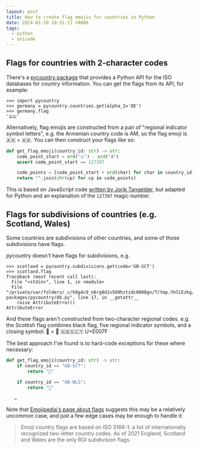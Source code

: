 ```yaml
---
layout: post
title: How to create flag emojis for countries in Python
date: 2024-01-10 10:31:11 +0000
tags:
  - python
  - unicode
---
```

## Flags for countries with 2-character codes

There's a [pycountry package][pycountry] that provides a Python API for the ISO databases for country information.
You can get the flags from its API, for example:

```pycon
>>> import pycountry
>>> germany = pycountry.countries.get(alpha_2='DE')
>>> germany.flag
'🇩🇪'
```

Alternatively, flag emojis are constructed from a pair of "regional indicator symbol letters", e.g. the Armenian country code is AM, so the flag emoji is 🇦🇲 = 🇦​🇲.
You can then construct your flags like so:

```python
def get_flag_emoji(country_id: str) -> str:
    code_point_start = ord("🇦") - ord("A")
    assert code_point_start == 127397

    code_points = [code_point_start + ord(char) for char in country_id]
    return "".join(chr(cp) for cp in code_points)
```

This is based on JavaScript code [written by Jorik Tangelder][jorik], but adapted for Python and an explanation of the `127397` magic number.

[jorik]: https://dev.to/jorik/country-code-to-flag-emoji-a21
[pycountry]: https://pypi.org/project/pycountry/

## Flags for subdivisions of countries (e.g. Scotland, Wales)

Some countries are subdivisions of other countries, and some of those subdivisions have flags.

pycountry doesn't have flags for subdivisions, e.g.

```pycon
>>> scotland = pycountry.subdivisions.get(code='GB-SCT')
>>> scotland.flag
Traceback (most recent call last):
  File "<stdin>", line 1, in <module>
  File "/private/var/folders/_c/h0g4c9_n6rg8d2v509hztzdc0000gn/T/tmp.YhlCEzkg/.venv/lib/python3.12/site-packages/pycountry/db.py", line 17, in __getattr__
    raise AttributeError()
AttributeError
```

And these flags aren't constructed from two-character regional codes.
e.g. the Scottish flag combines black flag, five regional indicator symbols, and a closing symbol: 🏴󠁧󠁢󠁳󠁣󠁴󠁿 = 🏴​ 🇬​🇧​🇸​🇨​🇹 ​U+E007F

The best approach I've found is to hard-code exceptions for these where necessary:

```python
def get_flag_emoji(country_id: str) -> str:
    if country_id == "GB-SCT":
        return "🏴󠁧󠁢󠁳󠁣󠁴󠁿"

    if country_id == "GB-WLS":
        return "🏴󠁧󠁢󠁷󠁬󠁳󠁿"

   …
```

Note that [Emojipedia's page about flags][emojipedia] suggests this may be a relatively uncommon case, and just a few edge cases may be enough to handle it:

> Emoji country flags are based on ISO 3166-1: a list of internationally recognized two-letter country codes. As of 2021 England, Scotland and Wales are the only RGI subdivision flags.

[emojipedia]: https://emojipedia.org/flags
